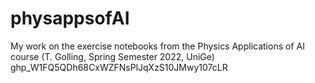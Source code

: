 # physappsofAI
My work on the exercise notebooks from the Physics Applications of AI course (T. Golling, Spring Semester 2022, UniGe)
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
